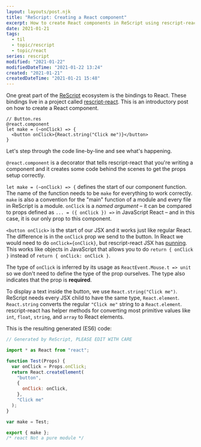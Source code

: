 ```yaml
---
layout: layouts/post.njk
title: "ReScript: Creating a React component"
excerpt: How to create React components in ReScript using rescript-react
date: 2021-01-21
tags:
  - til
  - topic/rescript
  - topic/react
series: rescript
modified: "2021-01-22"
modifiedDateTime: "2021-01-22 13:24"
created: "2021-01-21"
createdDateTime: "2021-01-21 15:48"
---
```


One great part of the [ReScript](https://rescript-lang.org/) ecosystem is the bindings to React. These bindings live in a project called [rescript-react](https://rescript-lang.org/docs/react/latest/introduction). This is an introductory post on how to create a React component.

```reasonml
// Button.res
@react.component
let make = (~onClick) => {
  <button onClick>{React.string("Click me")}</button>
}
```

Let's step through the code line-by-line and see what's happening.

`@react.component` is a decorator that tells rescript-react that you're writing a component and it creates some code behind the scenes to get the props setup correctly.

`let make = (~onClick) => {` defines the start of our component function. The name of the function needs to be `make` for everything to work correctly. `make` is also a convention for the "main" function of a module and every file in ReScript is a module. `onClick` is a _named argument_ – it can be compared to props defined as `... = ({ onClick }) =>` in JavaScript React – and in this case, it is our only prop to this component.

`<button onClick>` is the start of our JSX and it works just like regular React. The difference is in the `onClick` prop we send to the button. In React we would need to do `onClick={onClick}`, but rescript-react JSX has [punning](https://rescript-lang.org/docs/manual/latest/jsx#punning). This works like objects in JavaScript that allows you to do `return { onClick }` instead of `return { onClick: onClick }`.

The type of `onClick` is inferred by its usage as `ReactEvent.Mouse.t => unit` so we don't need to define the type of the prop ourselves. The type also indicates that the prop is **required**.

To display a text inside the button, we use `React.string("Click me")`. ReScript needs every JSX child to have the same type, `React.element`. `React.string` converts the regular `"Click me"` string to a `React.element`. rescript-react has helper methods for converting most primitive values like `int`, `float`, `string`, and `array` to React elements.

This is the resulting generated (ES6) code:

```js
// Generated by ReScript, PLEASE EDIT WITH CARE

import * as React from "react";

function Test(Props) {
  var onClick = Props.onClick;
  return React.createElement(
    "button",
    {
      onClick: onClick,
    },
    "Click me"
  );
}

var make = Test;

export { make };
/* react Not a pure module */
```
